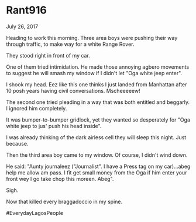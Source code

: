 # Rant916


July 26, 2017

Heading to work this morning. Three area boys were pushing their way through traffic, to make way for a white Range Rover. 

They stood right in front of my car. 

One of them tried intimidation. He made those annoying agbero movements to suggest he will smash my window if I didn't let "Oga white jeep enter".

I shook my head. Eez like this one thinks I just landed from Manhattan after 10 posh years having civil conversations. Mscheeeeew!

The second one tried pleading in a way that was both entitled and beggarly.  I ignored him completely. 

It was bumper-to-bumper gridlock, yet they wanted so desperately for "Oga white jeep to jus' push his head inside".

I was already thinking of the dark airless cell they will sleep this night. Just because.

Then the third area boy came to my window. Of course, I didn't wind down. 

He said: "Aunty journaleez ("Journalist". I have a Press tag on my car)...abeg help me allow am pass. I fit get small money from the Oga if him enter your front wey I go take chop this moreen. Abeg".

Sigh.

Now that killed every braggadoccio in my spine.

#EverydayLagosPeople